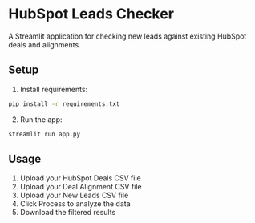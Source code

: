 # HubSpot Leads Checker

A Streamlit application for checking new leads against existing HubSpot deals and alignments.

## Setup

1. Install requirements:
```bash
pip install -r requirements.txt
```

2. Run the app:
```bash
streamlit run app.py
```

## Usage

1. Upload your HubSpot Deals CSV file
2. Upload your Deal Alignment CSV file
3. Upload your New Leads CSV file
4. Click Process to analyze the data
5. Download the filtered results
